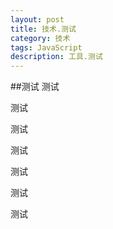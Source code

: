 ```yaml
---
layout: post
title: 技术.测试
category: 技术
tags: JavaScript
description: 工具.测试
---
```



##测试
   测试
  


   测试
  


   测试
  
  
   
   测试
  
  
  
   测试
  
  
  
   测试
  
  

   测试
  
 

